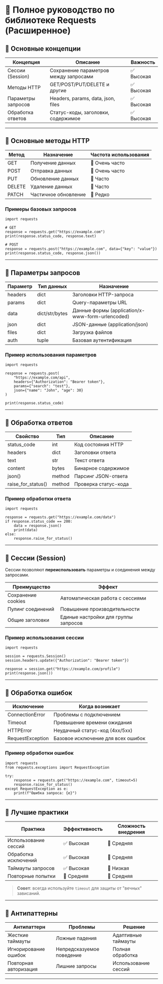 # 📌 Полное руководство по библиотеке Requests (Расширенное)

## 🔹 Основные концепции

| Концепция            | Описание                                                                 | Важность |
|----------------------|--------------------------------------------------------------------------|----------|
| Сессии (Session)     | Сохранение параметров между запросами                                   | ✅ Высокая |
| Методы HTTP          | GET/POST/PUT/DELETE и другие                                             | ✅ Высокая |
| Параметры запросов   | Headers, params, data, json, files                                       | ✅ Высокая |
| Обработка ответов    | Статус-коды, заголовки, содержимое                                       | ✅ Высокая |

---

## 🔹 Основные методы HTTP

| Метод    | Назначение                              | Частота использования |
|----------|----------------------------------------|------------------------|
| GET      | Получение данных                       | 🔹 Очень часто         |
| POST     | Отправка данных                        | 🔹 Очень часто         |
| PUT      | Обновление данных                      | 🔷 Часто               |
| DELETE   | Удаление данных                        | 🔷 Часто               |
| PATCH    | Частичное обновление                   | 🔶 Редко               |

### Примеры базовых запросов
```
import requests

# GET
response = requests.get("https://example.com")
print(response.status_code, response.text)

# POST
response = requests.post("https://example.com", data={"key": "value"})
print(response.status_code, response.json())
```
---

## 🔹 Параметры запросов

| Параметр  | Тип данных       | Назначение                              |
|-----------|------------------|----------------------------------------|
| headers   | dict              | Заголовки HTTP-запроса                 |
| params    | dict              | Query-параметры URL                    |
| data      | dict/str/bytes    | Данные формы (application/x-www-form-urlencoded) |
| json      | dict              | JSON-данные (application/json)         |
| files     | dict              | Загрузка файлов                        |
| auth      | tuple             | Базовая аутентификация                 |

### Пример использования параметров
```
import requests

response = requests.post(
    "https://example.com/api",
    headers={"Authorization": "Bearer token"},
    params={"search": "test"},
    json={"name": "John", "age": 30}
)

print(response.status_code)
```
---

## 🔹 Обработка ответов

| Свойство           | Тип       | Описание                              |
|--------------------|-----------|--------------------------------------|
| status_code        | int       | Код состояния HTTP                   |
| headers            | dict      | Заголовки ответа                     |
| text               | str       | Текст ответа                         |
| content            | bytes     | Бинарное содержимое                  |
| json()             | method    | Парсинг JSON-ответа                  |
| raise_for_status() | method    | Проверка статус-кода                 |

### Пример обработки ответа
```
import requests

response = requests.get("https://example.com/data")
if response.status_code == 200:
    data = response.json()
    print(data)
else:
    response.raise_for_status()
```
---

## 🔹 Сессии (Session)

Сессии позволяют **переиспользовать** параметры и соединения между запросами.

| Преимущество          | Эффект                                  |
|-----------------------|----------------------------------------|
| Сохранение cookies    | Автоматическая работа с сессиями       |
| Пулинг соединений     | Повышение производительности           |
| Общие заголовки       | Единые настройки для группы запросов   |

### Пример использования сессии
```
import requests

session = requests.Session()
session.headers.update({"Authorization": "Bearer token"})

response = session.get("https://example.com/profile")
print(response.json())
```
---

## 🔹 Обработка ошибок

| Исключение           | Когда возникает                       |
|----------------------|--------------------------------------|
| ConnectionError      | Проблемы с подключением              |
| Timeout              | Превышение времени ожидания          |
| HTTPError            | Неудачный статус-код (4xx/5xx)        |
| RequestException     | Базовое исключение для всех ошибок   |

### Пример обработки ошибок
```
import requests
from requests.exceptions import RequestException

try:
    response = requests.get("https://example.com", timeout=5)
    response.raise_for_status()
except RequestException as e:
    print(f"Ошибка запроса: {e}")
```
---

## 🔹 Лучшие практики

| Практика                | Эффективность | Сложность внедрения |
|-------------------------|--------------|--------------------|
| Использование сессий    | ✅ Высокая    | 🔷 Средняя         |
| Обработка исключений    | ✅ Высокая    | 🔷 Средняя         |
| Таймауты запросов       | ✅ Высокая    | 🔹 Низкая          |
| Повторные попытки       | 🔷 Средняя    | 🔷 Средняя         |

> **Совет**: всегда используйте `timeout` для защиты от "вечных" зависаний.

---

## 🔹 Антипаттерны

| Антипаттерн            | Проблемы                  | Решение              |
|------------------------|--------------------------|---------------------|
| Жесткие таймауты       | Ложные падения            | Адаптивные таймауты |
| Игнорирование ошибок   | Непредсказуемое поведение | Полная обработка    |
| Повторная авторизация  | Лишние запросы            | Использование сессий |

---
